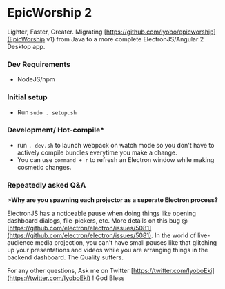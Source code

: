 # EpicWorship 2

Lighter, Faster, Greater.
Migrating [https://github.com/iyobo/epicworship](EpicWorship v1) from Java to a more complete ElectronJS/Angular 2 Desktop app.

### Dev Requirements
- NodeJS/npm

### Initial setup
- Run `sudo . setup.sh`

### Development/ Hot-compile*
- run `. dev.sh` to launch webpack on watch mode so you don't have to actively compile bundles everytime you make a change.
- You can use `command + r` to refresh an Electron window while making cosmetic changes.

### Repeatedly asked Q&A

**>Why are you spawning each projector as a seperate Electron process?**

ElectronJS has a noticeable pause when doing things like opening dashboard dialogs, file-pickers, etc. More details
	on this bug @ [https://github.com/electron/electron/issues/5081](https://github.com/electron/electron/issues/5081).
In the world of live-audience media projection, you can't have small pauses like that glitching up your
	presentations and videos while you are arranging things in the backend dashboard. The Quality suffers.


For any other questions, Ask me on Twitter [https://twitter.com/IyoboEki](https://twitter.com/IyoboEki) !
God Bless
